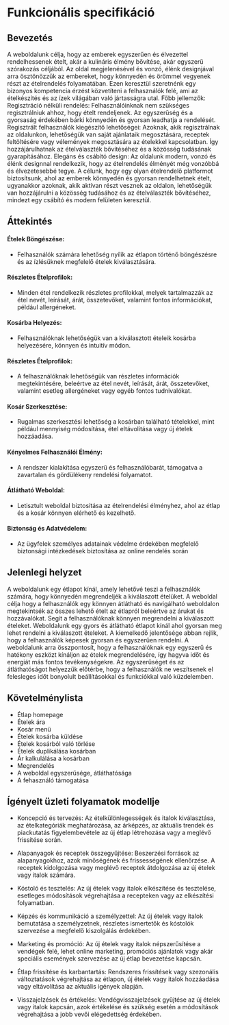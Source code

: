 # Funkcionális specifikáció

## Bevezetés
A weboldalunk célja, hogy az emberek egyszerűen és élvezettel rendelhessenek ételt, akár a kulináris élmény bővítése, akár egyszerű szórakozás céljából. Az oldal megjelenésével és vonzó, élénk designjával arra ösztönözzük az embereket, hogy könnyedén és örömmel vegyenek részt az ételrendelés folyamatában. Ezen keresztül szeretnénk egy bizonyos kompetencia érzést közvetíteni a felhasználók felé, ami az ételkészítés és az ízek világában való jártasságra utal.
Főbb jellemzők:
Regisztráció nélküli rendelés: Felhasználóinknak nem szükséges regisztrálniuk ahhoz, hogy ételt rendeljenek. Az egyszerűség és a gyorsaság érdekében bárki könnyedén és gyorsan leadhatja a rendelését.
Regisztrált felhasználók kiegészítő lehetőségei: Azoknak, akik regisztrálnak az oldalunkon, lehetőségük van saját ajánlataik megosztására, receptek feltöltésére vagy vélemények megosztására az ételekkel kapcsolatban. Így hozzájárulhatnak az ételválaszték bővítéséhez és a közösség tudásának gyarapításához.
Elegáns és csábító design: Az oldalunk modern, vonzó és élénk designnal rendelkezik, hogy az ételrendelés élményét még vonzóbbá és élvezetesebbé tegye.
A célunk, hogy egy olyan ételrendelő platformot biztosítsunk, ahol az emberek könnyedén és gyorsan rendelhetnek ételt, ugyanakkor azoknak, akik aktívan részt vesznek az oldalon, lehetőségük van hozzájárulni a közösség tudásához és az ételválaszték bővítéséhez, mindezt egy csábító és modern felületen keresztül.

## Áttekintés
#### Ételek Böngészése:
- Felhasználók számára lehetőség nyílik az étlapon történő böngészésre és az ízlésüknek megfelelő ételek kiválasztására.
#### Részletes Ételprofilok:
- Minden étel rendelkezik részletes profilokkal, melyek tartalmazzák az étel nevét, leírását, árát, összetevőket, valamint fontos információkat, például allergéneket.
#### Kosárba Helyezés:
- Felhasználóknak lehetőségük van a kiválasztott ételeik kosárba helyezésére, könnyen és intuitív módon.
#### Részletes Ételprofilok:
- A felhasználóknak lehetőségük van részletes információk megtekintésére, beleértve az étel nevét, leírását, árát, összetevőket, valamint esetleg allergéneket vagy egyéb fontos tudnivalókat.
#### Kosár Szerkesztése:
- Rugalmas szerkesztési lehetőség a kosárban található tételekkel, mint például mennyiség módosítása, étel eltávolítása vagy új ételek hozzáadása.
#### Kényelmes Felhasználói Élmény:
- A rendszer kialakítása egyszerű és felhasználóbarát, támogatva a zavartalan és gördülékeny rendelési folyamatot.
#### Átlátható Weboldal:
- Letisztult weboldal biztosítása az ételrendelési élményhez, ahol az étlap és a kosár könnyen elérhető és kezelhető.
#### Biztonság és Adatvédelem:
- Az ügyfelek személyes adatainak védelme érdekében megfelelő biztonsági intézkedések biztosítása az online rendelés során

##  Jelenlegi helyzet
A weboldalunk egy étlapot kínál, amely lehetővé teszi a felhasználók számára, hogy könnyedén megrendeljék a kiválaszott ételüket. A weboldal célja hogy a felhasználók egy könnyen átlátható és navigálható weboldalon megtekintsék az összes lehető ételt az étlapról beleértve az árukat és hozzávalókat. Segít a felhasználóknak könnyen megrendelni a kiválaszott ételeket. Weboldalunk egy gyors és átlátható étlapot kínál ahol gyorsan meg lehet rendelni a kiválaszott ételeket. A kiemelkedő jelentősége abban rejlik, hogy a felhasználók képesek gyorsan és egyszerűen rendelni. A weboldalunk arra összpontosít, hogy a felhasználóknak egy egyszerű és hatékony eszközt kínáljon az ételek megrendelésére, így hagyva időt és energiát más fontos tevékenységekre. Az egyszerűséget és az átláthatóságot helyezzük előtérbe, hogy a felhasználók ne veszítsenek el felesleges időt bonyolult beállításokkal és funkciókkal való küzdelemben.
##  Követelménylista
- Étlap homepage
- Ételek ára
- Kosár menü
- Ételek kosárba küldése
- Ételek kosárból való törlése
- Ételek duplikálása kosárban
- Ár kalkulálása a kosárban
- Megrendelés
- A weboldal egyszerűsége, átláthatósága
- A fehasználó támogatása

##  Ígényelt üzleti folyamatok modellje
- Koncepció és tervezés: Az ételkülönlegességek és italok kiválasztása, az ételkategóriák meghatározása, az árképzés, az aktuális trendek és piackutatás figyelembevétele az új étlap létrehozása vagy a meglévő frissítése során.

- Alapanyagok és receptek összegyűjtése: Beszerzési források az alapanyagokhoz, azok minőségének és frissességének ellenőrzése. A receptek kidolgozása vagy meglévő receptek átdolgozása az új ételek vagy italok számára.

- Kóstoló és tesztelés: Az új ételek vagy italok elkészítése és tesztelése, esetleges módosítások végrehajtása a recepteken vagy az elkészítési folyamatban.

- Képzés és kommunikáció a személyzettel: Az új ételek vagy italok bemutatása a személyzetnek, részletes ismertetők és kóstolók szervezése a megfelelő kiszolgálás érdekében.

- Marketing és promóció: Az új ételek vagy italok népszerűsítése a vendégek felé, lehet online marketing, promóciós ajánlatok vagy akár speciális események szervezése az új étlap bevezetése kapcsán.

- Étlap frissítése és karbantartás: Rendszeres frissítések vagy szezonális változtatások végrehajtása az étlapon, új ételek vagy italok hozzáadása vagy eltávolítása az aktuális igények alapján.

- Visszajelzések és értékelés: Vendégvisszajelzések gyűjtése az új ételek vagy italok kapcsán, azok értékelése és szükség esetén a módosítások végrehajtása a jobb vevői elégedettség érdekében.
